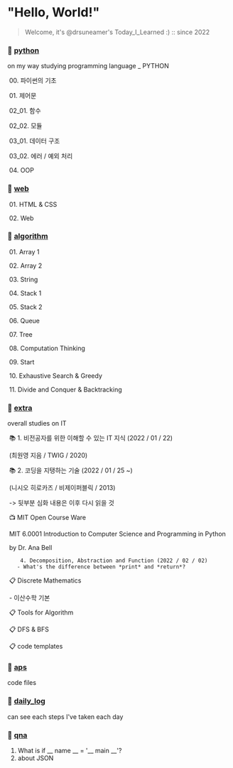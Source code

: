 # "Hello, World!"

> Welcome, it's @drsuneamer's Today_I_Learned :)    :: since 2022



### 📂 [python](./1_python)

on my way studying programming language _ PYTHON

​	00. 파이썬의 기초

​	01. 제어문

​	02_01. 함수

​	02_02. 모듈

​	03_01. 데이터 구조

​	03_02. 에러 / 예외 처리

​	04. OOP





### 📂 [web](./2_web)

​	01. HTML & CSS

​	02. Web



### 📂 [algorithm](./3_algorithm)

​	01. Array 1

​	02. Array 2

​	03. String

​	04. Stack 1

​	05. Stack 2

​	06. Queue

​	07. Tree

​	08. Computation Thinking

​	09. Start

​	10. Exhaustive Search & Greedy

​	11. Divide and Conquer & Backtracking



### 📂 [extra](./extra)

overall studies on IT

​	📚 1. 비전공자를 위한 이해할 수 있는 IT 지식 (2022 / 01 / 22)

​			 (최원영 지음 / TWIG / 2020)

​	📚 2. 코딩을 지탱하는 기술 (2022 / 01 / 25 ~) 

​			(니시오 히로카즈 / 비제이퍼블릭 / 2013)

​				-> 뒷부분 심화 내용은 이후 다시 읽을 것

​	📺 MIT Open Course Ware

​		MIT 6.0001 Introduction to Computer Science and Programming in Python

​		by Dr. Ana Bell

  		4. Decomposition, Abstraction and Function (2022 / 02 / 02)
  	   - What's the difference between *print* and *return*?

​	📋 Discrete Mathematics

​		- 이산수학 기본

​	📋 Tools for Algorithm

​	📋 DFS & BFS

​	📋 code templates



### 📂 [aps](./aps)

code files 





### 📂 [daily_log](./daily_log)

can see each steps I've taken each day





### 📂 [qna](./qna)

1. What is if __ name __ = '__ main __'?
2. about JSON

